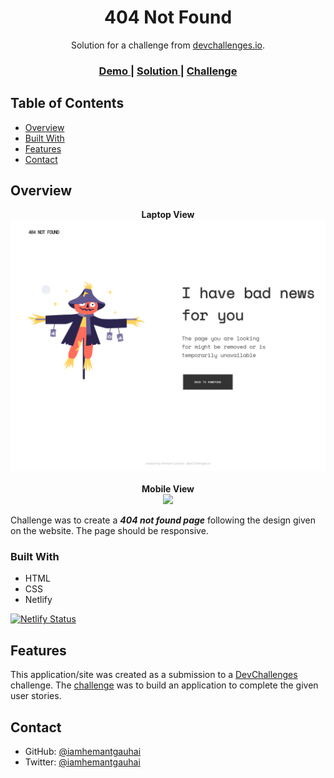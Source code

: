 <h1 align="center">404 Not Found</h1>

<div align="center">
   Solution for a challenge from  <a href="http://devchallenges.io" target="_blank">devchallenges.io</a>.
</div>

<div align="center">
  <h3>
    <a href="https://404-not-found-dev-challenge.netlify.app/" target="_blank">
      Demo
    </a>
    <span> | </span>
    <a href="https://devchallenges.io/solutions/fiQ31TABzFuO6sr0Efc9" target="_blank">
      Solution
    </a>
    <span> | </span>
    <a href="https://devchallenges.io/challenges/wBunSb7FPrIepJZAg0sY" target="_blank">
      Challenge
    </a>
  </h3>
</div>

## Table of Contents

- [Overview](#overview)
- [Built With](#built-with)
- [Features](#features)
- [Contact](#contact)

## Overview

<p align = "center">
  <b>Laptop View</b>
  <br>
  <img src = "images/LaptopView-Screenshot.png">
  <br><br>
  <b>Mobile View</b>
  <br>
  <img src = "assets/Screenshot-mobile.jpeg">
</p>

Challenge was to create a ***404 not found page*** following the design given on the website. The page should be responsive.

### Built With

- HTML
- CSS
- Netlify

[![Netlify Status](https://api.netlify.com/api/v1/badges/c5b010eb-f820-4908-b86e-77ba2669c953/deploy-status)](https://404-not-found-dev-challenge.netlify.app/)

## Features

This application/site was created as a submission to a [DevChallenges](https://devchallenges.io/challenges) challenge. The [challenge](https://devchallenges.io/challenges/wBunSb7FPrIepJZAg0sY) was to build an application to complete the given user stories.

## Contact

- GitHub: [@iamhemantgauhai](https://github.com/iamhemantgauhai/)
- Twitter: [@iamhemantgauhai](https://twitter.com/iamhemantgauhai/)